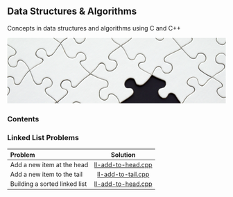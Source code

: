 ## Data Structures & Algorithms
Concepts in data structures and algorithms using C and C++

![ScreenShot](./assets/pexels-photo-262488-2.jpg)

### Contents

### Linked List Problems
| Problem | Solution |
| :------------ | :----------: |
| Add a new item at the head |[ll-add-to-head.cpp](linked-list/Linked-List/ll-add-to-head.cpp) |
| Add a new item to the tail |[ll-add-to-tail.cpp](linked-list/Linked-List/ll-add-to-tail.cpp) |
| Building a sorted linked list |[ll-add-to-head.cpp](linked-list/Linked-List/ll-add-to-head.cpp) |
